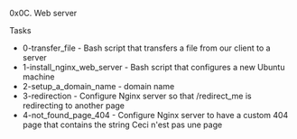 0x0C. Web server

Tasks
- 0-transfer_file - Bash script that transfers a file from our client to a server
- 1-install_nginx_web_server - Bash script that configures a new Ubuntu machine
- 2-setup_a_domain_name - domain name
- 3-redirection - Configure Nginx server so that /redirect_me is redirecting to another page
- 4-not_found_page_404 - Configure Nginx server to have a custom 404 page that contains the string Ceci n'est pas une page
